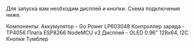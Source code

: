 Для запуска вам необходим дисплей и кнопки. Схема подключения ниже.

Компоненты: 
Аккумулятор  - Go Power LP603048
Контроллер заряда - TP4056
Плата ESP8266 NodeMCU v3 
Дисплей - OLED 0.96" 128x64, I2C
Кнопки 
Тумблер
